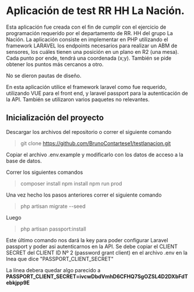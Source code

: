 <h1>Aplicación de test RR HH La Nación.</h1>
Esta aplicación fue creada con el fin de cumplir con el ejercicio de programación requerido por el departamento de RR. HH del grupo La Nación. 
La aplicación consiste en implementar en PHP utilizando el framework LARAVEL los endpoints necesarios para realizar un ABM de sensores, los cuáles tienen una posición en un plano en R2 (una mesa). Cada punto por ende, tendrá una coordenada (x;y).
También se pide obtener los puntos más cercanos a otro.

No se dieron pautas de diseño.

En esta aplicación utilice el framework laravel como fue requerido, utilizando VUE para el front end, y laravel passport para la autenticación de la API. También se utilizaron varios paquetes no relevantes.

<h2>Inicialización del proyecto</h2>

Descargar los archivos del repositorio o correr el siguiente comando

> git clone https://github.com/BrunoContartese1/testlanacion.git

Copiar el archivo .env.example y modificarlo con los datos de acceso a la base de datos.

Correr los siguientes comandos
> composer install
> npm install
> npm run prod

Una vez hecho los pasos anteriores correr el siguiente comando
> php artisan migrate --seed

Luego

>php artisan passport:install

Este último comando nos dará la key para poder configurar Laravel passport y poder asi autenticarnos en la API.
Se debe copiar el CLIENT SECRET del CLIENT ID Nº 2 (password grant client) en el archivo .env en la lnea que dice "PASSPORT_CLIENT_SECRET"

La línea debera quedar algo parecido a <b>PASSPORT_CLIENT_SECRET=ivcwDbdVmhD6CFHQ7SgOZSL4D2DXbFdTebkjpp9E</b>
